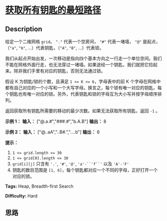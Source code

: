 # [获取所有钥匙的最短路径][title]

## Description

给定一个二维网格 `grid`。 `"."` 代表一个空房间， `"#"` 代表一堵墙， `"@"` 是起点，（`"a"`, `"b"`,
...）代表钥匙，（`"A"`, `"B"`, ...）代表锁。

我们从起点开始出发，一次移动是指向四个基本方向之一行走一个单位空间。我们不能在网格外面行走，也无法穿过一堵墙。如果途经一个钥匙，我们就把它捡起来。除非我们手里有对应的钥匙，否则无法通过锁。

假设 K 为钥匙/锁的个数，且满足 `1 <= K <= 6`，字母表中的前 K
个字母在网格中都有自己对应的一个小写和一个大写字母。换言之，每个锁有唯一对应的钥匙，每个钥匙也有唯一对应的锁。另外，代表钥匙和锁的字母互为大小写并按字母顺序排列。

返回获取所有钥匙所需要的移动的最少次数。如果无法获取所有钥匙，返回 `-1` 。



**示例 1：**
            **输入：** ["@.a.#","###.#","b.A.B"]    **输出：** 8    

**示例 2：**
            **输入：** ["@..aA","..B#.","....b"]    **输出：** 6    



**提示：**

  1. `1 <= grid.length <= 30`
  2. `1 <= grid[0].length <= 30`
  3. `grid[i][j]` 只含有 `'.'`, `'#'`, `'@'`, `'a'-``'f``'` 以及 `'A'-'F'`
  4. 钥匙的数目范围是 `[1, 6]`，每个钥匙都对应一个不同的字母，正好打开一个对应的锁。


**Tags:** Heap, Breadth-first Search

**Difficulty:** Hard

## 思路

[title]: https://leetcode-cn.com/problems/shortest-path-to-get-all-keys
